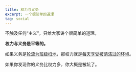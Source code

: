 ```yaml
---
title: 权力与义务
excerpt: 一个很简单的道理
tag: social
---
```


不触及任何“主义”，只给大家讲个很简单的道理。

**权力与义务是平等的。**

如果义务是<u>轮流为班级扫地</u>，那权力就是<u>每天享受被清洁过的环境</u>。

如果你发现你的义务比权力多，你大概是被坑了。
